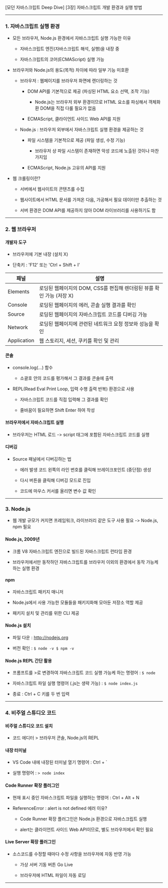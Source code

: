 [모던 자바스크립트 Deep Dive]
[3장] 자바스크립트 개발 환경과 실행 방법

---

### 1. 자바스크립트 실행 환경

- 모든 브라우저, Node.js 환경에서 자바스크립트 실행 가능한 이유

	- 자바스크립트 엔진(자바스크립트 해석, 실행)을 내장 중

	- 자바스크립트의 코어(ECMAScript) 실행 가능

- 브라우저와 Node.js의 용도(목적) 차이에 따라 일부 기능 미호환

	- 브라우저 : 웹페이지를 브라우저 화면에 렌더링하는 것

		- DOM API를 기본적으로 제공 (파싱된 HTML 요소 선택, 조작 기능)

			- Node.js는 브라우저 외부 환경이므로 HTML 요소를 파싱해서 객체화환 DOM을 직접 다룰 필요가 없음

		- ECMAScript, 클라이언트 사이드 Web API를 지원

	- Node.js : 브라우저 외부에서 자바스크립트 실행 환경을 제공하는 것

		- 파일 시스템을 기본적으로 제공 (파일 생성, 수정 기능)

			- 브라우저 상 파일 시스템이 존재하면 악성 코드에 노출된 것이나 마찬가지임

		- ECMAScript, Node.js 고유의 API를 지원

- 웹 크롤링이란?

	- 서버에서 웹사이트의 콘텐츠를 수집

	- 웹사이트에서 HTML 문서를 가져온 다음, 가공해서 필요 데이터만 추출하는 것

	- 서버 환경은 DOM API를 제공하지 않아 DOM 라이브러리를 사용하기도 함

---

### 2. 웹 브라우저

#### 개발자 도구

- 브라우저에 기본 내장 (설치 X)

- 단축키 : 'F12' 또는 'Ctrl + Shift + I'

|패널       |설명                                                                |
|-----------|--------------------------------------------------------------------|
|Elements   |로딩된 웹페이지의 DOM, CSS를 편집해 렌더링된 뷰를 확인 가능 (저장 X)|
|Console    |로딩된 웹페이지의 에러, 콘솔 실행 결과를 확인                       |
|Source     |로딩된 웹페이지의 자바스크립트 코드를 디버깅 가능                   |
|Network    |로딩된 웹페이지에 관련된 네트워크 요청 정보와 성능을 확인           |
|Application|웹 스토리지, 세션, 쿠키를 확인 및 관리                              |


#### 콘솔

- console.log(...) 함수

	- 소괄호 안의 코드를 평가해서 그 결과를 콘솔에 출력

- REPL(Read Eval Print Loop, 입력 수행 출력 반복) 환경으로 사용

	- 자바스크립트 코드를 직접 입력해 그 결과를 확인

	- 줄바꿈이 필요하면 Shift Enter 하여 작성

#### 브라우저에서 자바스크립트 실행

- 브라우저는 HTML 로드 -> script 태그에 포함된 자바스크립트 코드를 실행

#### 디버깅

- Source 패널에서 디버깅하는 법

	- 에러 발생 코드 왼쪽의 라인 번호를 클릭해 브레이크포인트 (중단점) 생성

	- 다시 버튼을 클릭해 디버깅 모드로 진입

	- 코드에 마우스 커서를 올리면 변수 값 확인

---

### 3. Node.js

- 웹 개발 규모가 커지면 프레임워크, 라이브러리 같은 도구 사용 필요 -> Node.js, npm 필요

#### Node.js, 2009년

- 크롬 V8 자바스크립트 엔진으로 빌드된 자바스크립트 런타임 환경

- 브라우저에서만 동작하던 자바스크립트를 브라우저 이외의 환경에서 동작 가능케 하는 실행 환경

#### npm

- 자바스크립트 패키지 매니저

- Node.js에서 사용 가능한 모듈들을 패키지화해 모아둔 저장소 역할 제공

- 패키지 설치 및 관리를 위한 CLI 제공

#### Node.js 설치

- 파일 다운 : http://nodejs.org

- 버전 확인 : ```$ node -v $ npm -v```

#### Node.js REPL 간단 활용

- 프롬프트를 >로 변경하여 자바스크립트 코드 실행 가능케 하는 명령어 : ```$ node```

- 자바스크립트 파일 실행 명령어 (.js는 생략 가능) : ```$ node index.js```

- 종료 : Ctrl + C 키를 두 번 입력

---

### 4. 비주얼 스튜디오 코드

#### 비주얼 스튜디오 코드 설치

- 코드 에디터 > 브라우저 콘솔, Node.js의 REPL

#### 내장 터미널

- VS Code 내에 내장된 터미널 열기 명령어 : Ctrl + `

- 실행 명령어 : ```> node index```

#### Code Runner 확장 플러그인

- 현재 표시 중인 자바스크립트 파일을 실행하는 명령어 : Ctrl + Alt + N

- ReferenceError : alert is not defined 에러 이유?

	- Code Runner 확장 플러그인은 Node.js 환경으로 자바스크립트 실행

	- alert는 클라이언트 사이드 Web API이므로, 별도 브라우저에서 확인 필요

#### Live Server 확장 플러그인

- 소스코드를 수정할 때마다 수정 사항을 브라우저에 자동 반영 가능

	- 가상 서버 기동 버튼 Go Live

	- 브라우저에 HTML 파일이 자동 로딩

---
